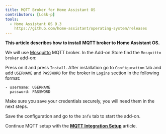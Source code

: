 ```yaml
---
title: MQTT Broker for Home Assistant OS
contributors: [LoSk-p]
tools:
  - Home Assistant OS 9.3
    https://github.com/home-assistant/operating-system/releases
---
```


**This article describes how to install MQTT broker to Home Assistant OS.**

<robo-wiki-picture src="home-assistant/mqtt_broker_os.png" />

We will use [Mosquitto](https://mosquitto.org/) MQTT broker. In the Add-on Store find the `Mosquitto broker` add-on:

<robo-wiki-picture src="home-assistant/mosquitto-addon.jpg" />

Press on it and press `Install`. After installation go to `Configuration` tab and add `USERNAME` and `PASSWORD` for the broker in `Logins` section in the following format:

<code-helper copy additionalLine="Mosquitto Broker Options">

```
- username: USERNAME
  password: PASSWORD
```

</code-helper>

<robo-wiki-note type="warning">
  
  Make sure you save your credentials securely, you will need them in the next steps.
  
</robo-wiki-note>

<robo-wiki-picture src="home-assistant/mosquitto-addon-conf.jpg" />

Save the configuration and go to the `Info` tab to start the add-on.

<robo-wiki-picture src="home-assistant/mosquitto-addon-start.jpg" />

Continue MQTT setup with the [**MQTT Integration Setup**](/docs/mqtt-integration) article.